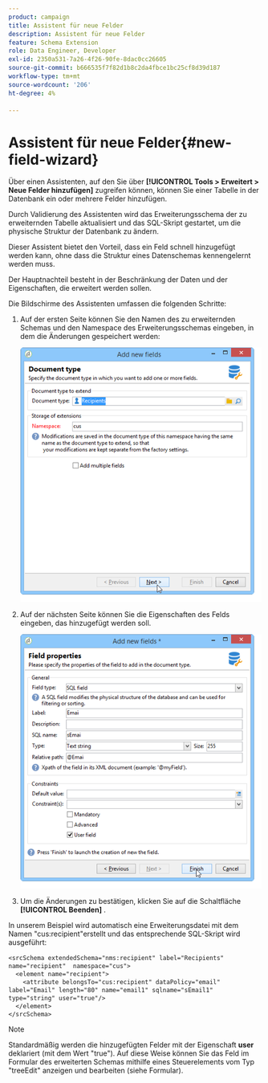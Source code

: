 ```yaml
---
product: campaign
title: Assistent für neue Felder
description: Assistent für neue Felder
feature: Schema Extension
role: Data Engineer, Developer
exl-id: 2350a531-7a26-4f26-90fe-8dac0cc26605
source-git-commit: b666535f7f82d1b8c2da4fbce1bc25cf8d39d187
workflow-type: tm+mt
source-wordcount: '206'
ht-degree: 4%

---
```


# Assistent für neue Felder{#new-field-wizard}


Über einen Assistenten, auf den Sie über **[!UICONTROL Tools > Erweitert > Neue Felder hinzufügen]** zugreifen können, können Sie einer Tabelle in der Datenbank ein oder mehrere Felder hinzufügen.

Durch Validierung des Assistenten wird das Erweiterungsschema der zu erweiternden Tabelle aktualisiert und das SQL-Skript gestartet, um die physische Struktur der Datenbank zu ändern.

Dieser Assistent bietet den Vorteil, dass ein Feld schnell hinzugefügt werden kann, ohne dass die Struktur eines Datenschemas kennengelernt werden muss.

Der Hauptnachteil besteht in der Beschränkung der Daten und der Eigenschaften, die erweitert werden sollen.

Die Bildschirme des Assistenten umfassen die folgenden Schritte:

1. Auf der ersten Seite können Sie den Namen des zu erweiternden Schemas und den Namespace des Erweiterungsschemas eingeben, in dem die Änderungen gespeichert werden:

   ![](assets/d_ncs_integration_schema_addfield.png)

1. Auf der nächsten Seite können Sie die Eigenschaften des Felds eingeben, das hinzugefügt werden soll.

   ![](assets/d_ncs_integration_schema_addfield2.png)

1. Um die Änderungen zu bestätigen, klicken Sie auf die Schaltfläche **[!UICONTROL Beenden]** .

In unserem Beispiel wird automatisch eine Erweiterungsdatei mit dem Namen &quot;cus:recipient&quot;erstellt und das entsprechende SQL-Skript wird ausgeführt:

```
<srcSchema extendedSchema="nms:recipient" label="Recipients" name="recipient"  namespace="cus">  
  <element name="recipient">    
    <attribute belongsTo="cus:recipient" dataPolicy="email" label="Email" length="80" name="email1" sqlname="sEmail1" type="string" user="true"/>  
  </element>
</srcSchema>
```

>[!NOTE]
>
>Standardmäßig werden die hinzugefügten Felder mit der Eigenschaft **user** deklariert (mit dem Wert &quot;true&quot;). Auf diese Weise können Sie das Feld im Formular des erweiterten Schemas mithilfe eines Steuerelements vom Typ &quot;treeEdit&quot; anzeigen und bearbeiten (siehe Formular).
